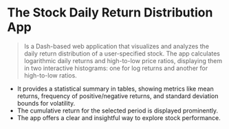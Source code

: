 # The Stock Daily Return Distribution App
> Is a Dash-based web application that visualizes and analyzes the daily return distribution of a user-specified stock.
The app calculates logarithmic daily returns and high-to-low price ratios, displaying them in two interactive histograms: 
one for log returns and another for high-to-low ratios.

* It provides a statistical summary in tables, showing metrics like mean returns, frequency of positive/negative returns, and standard deviation bounds for volatility.
* The cumulative return for the selected period is displayed prominently.
* The app offers a clear and insightful way to explore stock performance.
